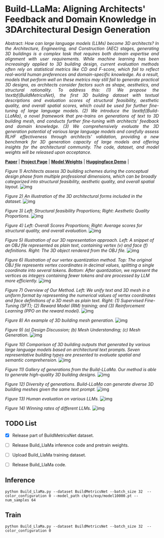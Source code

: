 # Build-LLaMa: Aligning Architects' Feedback and Domain Knowledge in 3DArchitectural Design Generation

<div align="justify">

Abstract: *How can large language models (LLMs) become 3D architects? In the Architecture, Engineering, and Construction (AEC) stages, generating 3D buildings is a complex task that requires both domain expertise and alignment with user requirements. While machine learning has been increasingly applied to 3D building design, current evaluation methods often rely on statistical metrics like CD and F-score, which fail to reflect real-world human preferences and domain-specific knowledge. As a result, models that perform well on these metrics may still fail to generate practical 3D designs, as architects consider factors such as shape, aesthetics, and structural rationality.
To address this:
(1) We propose the \textbf{BuildMetricsNet}, the first 3D building dataset with textual descriptions and evaluation scores of structural feasibility, aesthetic quality, and overall spatial scores, which could be used for further fine-tuning of large language models.
(2) We introduce the \textbf{Build-LLaMa}, a novel framework that pre-trains on generations of text to 3D building mesh, and conducts further fine-tuning with architects' feedback and domain knowledge. 
(3) We comprehensively evaluate the 3D generation potential of various large language models and carefully assess RLHF effectiveness through architects' validation, providing a new benchmark for 3D generation capacity of large models and offering insights for the architectural community. The code, dataset, and model weights will be released upon acceptance.*

</div>

[**Paper**]() | [**Project Page**]() | [**Model Weights**]() | [**Huggingface Demo**]() |


*Figure 1) Architects assess 3D building schemes during the conceptual design phase from multiple professional dimensions, which can be broadly categorized into structural feasibility, aesthetic quality, and overall spatial layout.*
![img](assets/1.png)

*Figure 2) An illustration of the 3D architectural forms included in the dataset.*
![img](assets/2.png)

*Figure 3) Left: Structural feasibility Proportions; Right: Aesthetic Quality Proportions.*
![img](assets/3.png)

*Figure 4) Left: Overall Scores Proportions; Right: Average scores for structural quality, and overall evaluation.*
![img](assets/4.png)

*Figure 5) Illustration of our 3D representation approach. Left: A snippet of an OBJ file represented as plain text, containing vertex (v) and face (f) definitions. Right: The 3D object rendered from the OBJ file.*
![img](assets/5.png)

*Figure 6) Illustration of our vertex quantization method. Top: The original OBJ file represents vertex coordinates in decimal values, splitting a single coordinate into several tokens. Bottom: After quantization, we represent the vertices as integers containing fewer tokens and are processed by LLM more efficiently.*
![img](assets/6.png)

*Figure 7) Overview of Our Method. Left: We unify text and 3D mesh in a uniform format by representing the numerical values of vertex coordinates and face definitions of a 3D mesh as plain text. Right: (1) Supervised Fine-Tuning (SFT); (2) Reward Model (RM) training; and (3) Reinforcement Learning (PPO on the reward model).*
![img](assets/7.png)

*Figure 8) An example of 3D building mesh generation.*
![img](assets/8.png)

*Figure 9) (a) Design Discussion; (b) Mesh Understanding; (c) Mesh Generation.*
![img](assets/9.png)

*Figure 10) Comparison of 3D building outputs that generated by various large language models based on architectural text prompts. Seven representative building types are presented to evaluate  spatial and semantic comprehension.*
![img](assets/10.png)

*Figure 11) Gallery of generations from the Build-LLaMa. Our method is able to generate high-quality 3D building designs.*
![img](assets/11.png)

*Figure 12) Diversity of generations. Build-LLaMa can generate diverse 3D building meshes given the same text prompt.*
![img](assets/12.png)

*Figure 13) Human evaluation on various LLMs.*
![img](assets/13.png)

*Figure 14) Winning rates of different LLMs.*
![img](assets/14.png)

## TODO List

- [x] Release part of BuildMetricsNet dataset. 
- [ ] Release Build_LlaMa inference code and pretrain weights.
- [ ] Upload Build_LlaMa training dataset.
- [ ] Release Build_LlaMa code.



## Inference

```
python Build_LlaMa.py --dataset BuildMetricsNet --batch_size 32  --color_configuration 0 --model_path ckpts/exp/model10000.pt --num_samples 64
```
## Train

```
python Build_LlaMa.py --dataset BuildMetricsNet --batch_size 32  --color_configuration 0 
